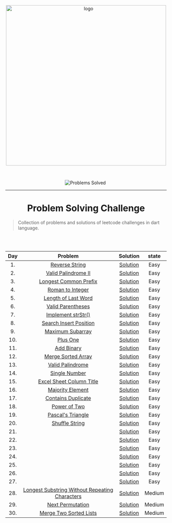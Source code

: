 <p align="center">
<a href="https://leetcode.com/MZzzNn/">
<img src="https://assets.leetcode.com/static_assets/public/webpack_bundles/images/logo-dark.e99485d9b.svg" width="500" alt="logo"></a>
</p>

[//]: # (<img src="https://badges.frapsoft.com/os/v2/open-source.svg?v=103" alt="Open Source Love">)

<br/>

<p align="center">
<img src="https://img.shields.io/badge/Problems%20Solved-30-sucess.svg" alt="Problems Solved">
<img src="https://img.shields.io/badge/Language-Dart-blue.svg" alt="">
</p>


---
<h1 align="center">Problem Solving Challenge</h1> 

> Collection of problems and solutions of leetcode challenges in dart language.


<br/><br/>                                                     


| Day |                                                             Problem                                                             |                                        Solution                                         | state  |
|:---:|:-------------------------------------------------------------------------------------------------------------------------------:|:---------------------------------------------------------------------------------------:|:------:|
| 1.  |                                [Reverse String ](https://leetcode.com/problems/reverse-string/)                                 | [Solution](https://github.com/mazen-mo7amed/30-Day-Challenge/blob/main/lib/day_1.dart)  |  Easy  |
| 2.  |                           [Valid Palindrome II ](https://leetcode.com/problems/valid-palindrome-ii/)                            | [Solution](https://github.com/mazen-mo7amed/30-Day-Challenge/blob/main/lib/day_2.dart)  |  Easy  |
| 3.  |                         [Longest Common Prefix ](https://leetcode.com/problems/longest-common-prefix/)                          | [Solution](https://github.com/mazen-mo7amed/30-Day-Challenge/blob/main/lib/day_3.dart)  |  Easy  |
| 4.  |                              [Roman to Integer ](https://leetcode.com/problems/roman-to-integer/)                               | [Solution](https://github.com/mazen-mo7amed/30-Day-Challenge/blob/main/lib/day_4.dart)  |  Easy  |
| 5.  |                           [Length of Last Word ](https://leetcode.com/problems/length-of-last-word/)                            | [Solution](https://github.com/mazen-mo7amed/30-Day-Challenge/blob/main/lib/day_5.dart)  |  Easy  |                                                                                 |                                                                                         |        |
| 6.  |                             [Valid Parentheses ](https://leetcode.com/problems/valid-parentheses/)                              | [Solution](https://github.com/mazen-mo7amed/30-Day-Challenge/blob/main/lib/day_6.dart)  |  Easy  |
| 7.  |                             [Implement strStr() ](https://leetcode.com/problems/implement-strstr/)                              | [Solution](https://github.com/mazen-mo7amed/30-Day-Challenge/blob/main/lib/day_7.dart)  |  Easy  |
| 8.  |                        [Search Insert Position ](https://leetcode.com/problems/search-insert-position/)                         | [Solution](https://github.com/mazen-mo7amed/30-Day-Challenge/blob/main/lib/day_8.dart)  |  Easy  |
| 9.  |                              [Maximum Subarray ](https://leetcode.com/problems/maximum-subarray/)                               | [Solution](https://github.com/mazen-mo7amed/30-Day-Challenge/blob/main/lib/day_9.dart)  |  Easy  |
| 10. |                                       [Plus One](https://leetcode.com/problems/plus-one/)                                       | [Solution](https://github.com/mazen-mo7amed/30-Day-Challenge/blob/main/lib/day_10.dart) |  Easy  |
| 11. |                                     [Add Binary](https://leetcode.com/problems/add-binary/)                                     | [Solution](https://github.com/mazen-mo7amed/30-Day-Challenge/blob/main/lib/day_11.dart) |  Easy  |
| 12. |                             [Merge Sorted Array](https://leetcode.com/problems/merge-sorted-array/)                             | [Solution](https://github.com/mazen-mo7amed/30-Day-Challenge/blob/main/lib/day_12.dart) |  Easy  |
| 13. |                              [Valid Palindrome ](https://leetcode.com/problems/valid-palindrome/)                               | [Solution](https://github.com/mazen-mo7amed/30-Day-Challenge/blob/main/lib/day_13.dart) |  Easy  |
| 14. |                                 [Single Number ](https://leetcode.com/problems/single-number/)                                  | [Solution](https://github.com/mazen-mo7amed/30-Day-Challenge/blob/main/lib/day_14.dart) |  Easy  |
| 15. |                       [Excel Sheet Column Title](https://leetcode.com/problems/excel-sheet-column-title/)                       | [Solution](https://github.com/mazen-mo7amed/30-Day-Challenge/blob/main/lib/day_15.dart) |  Easy  |
| 16. |                               [Majority Element](https://leetcode.com/problems/majority-element/)                               | [Solution](https://github.com/mazen-mo7amed/30-Day-Challenge/blob/main/lib/day_16.dart) |  Easy  |
| 17. |                             [Contains Duplicate](https://leetcode.com/problems/contains-duplicate/)                             | [Solution](https://github.com/mazen-mo7amed/30-Day-Challenge/blob/main/lib/day_17.dart) |  Easy  |
| 18. |                                   [Power of Two](https://leetcode.com/problems/power-of-two/)                                   | [Solution](https://github.com/mazen-mo7amed/30-Day-Challenge/blob/main/lib/day_18.dart) |  Easy  |
| 19. |                              [Pascal's Triangle](https://leetcode.com/problems/pascals-triangle/)                               | [Solution](https://github.com/mazen-mo7amed/30-Day-Challenge/blob/main/lib/day_19.dart) |  Easy  |
| 20. |                                 [Shuffle String](https://leetcode.com/problems/shuffle-string/)                                 | [Solution](https://github.com/mazen-mo7amed/30-Day-Challenge/blob/main/lib/day_20.dart) |  Easy  |
| 21. |                                                              []()                                                               | [Solution](https://github.com/mazen-mo7amed/30-Day-Challenge/blob/main/lib/day_21.dart) |  Easy  |
| 22. |                                                              []()                                                               | [Solution](https://github.com/mazen-mo7amed/30-Day-Challenge/blob/main/lib/day_22.dart) |  Easy  |
| 23. |                                                              []()                                                               | [Solution](https://github.com/mazen-mo7amed/30-Day-Challenge/blob/main/lib/day_23.dart) |  Easy  |
| 24. |                                                              []()                                                               | [Solution](https://github.com/mazen-mo7amed/30-Day-Challenge/blob/main/lib/day_24.dart) |  Easy  |
| 25. |                                                              []()                                                               | [Solution](https://github.com/mazen-mo7amed/30-Day-Challenge/blob/main/lib/day_25.dart) |  Easy  |
| 26. |                                                              []()                                                               | [Solution](https://github.com/mazen-mo7amed/30-Day-Challenge/blob/main/lib/day_26.dart) |  Easy  |
| 27. |                                                              []()                                                               | [Solution](https://github.com/mazen-mo7amed/30-Day-Challenge/blob/main/lib/day_27.dart) |  Easy  |
| 28. | [Longest Substring Without Repeating Characters](https://leetcode.com/problems/longest-substring-without-repeating-characters/) | [Solution](https://github.com/mazen-mo7amed/30-Day-Challenge/blob/main/lib/day_28.dart) | Medium |
| 29. |                              [Next Permutation ](https://leetcode.com/problems/next-permutation/)                               | [Solution](https://github.com/mazen-mo7amed/30-Day-Challenge/blob/main/lib/day_29.dart) | Medium |
| 30. |                        [Merge Two Sorted Lists ](https://leetcode.com/problems/merge-two-sorted-lists/)                         | [Solution](https://github.com/mazen-mo7amed/30-Day-Challenge/blob/main/lib/day_30.dart) | Medium |
